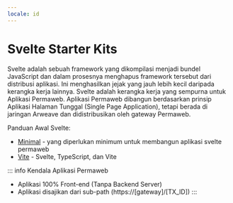 ```yaml
---
locale: id
---
```


# Svelte Starter Kits

Svelte adalah sebuah framework yang dikompilasi menjadi bundel JavaScript dan dalam prosesnya menghapus framework tersebut dari distribusi aplikasi. Ini menghasilkan jejak yang jauh lebih kecil daripada kerangka kerja lainnya. Svelte adalah kerangka kerja yang sempurna untuk Aplikasi Permaweb. Aplikasi Permaweb dibangun berdasarkan prinsip Aplikasi Halaman Tunggal (Single Page Application), tetapi berada di jaringan Arweave dan didistribusikan oleh gateway Permaweb.

Panduan Awal Svelte:

* [Minimal](./minimal.md) - yang diperlukan minimum untuk membangun aplikasi svelte permaweb
* [Vite](./vite.md) - Svelte, TypeScript, dan Vite

::: info Kendala Aplikasi Permaweb
* Aplikasi 100% Front-end (Tanpa Backend Server)
* Aplikasi disajikan dari sub-path (https://[gateway]/[TX_ID])
:::
